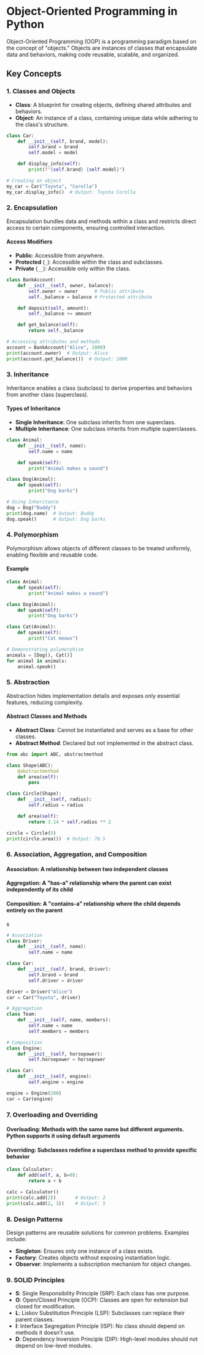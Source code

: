 # Object-Oriented Programming in Python

Object-Oriented Programming (OOP) is a programming paradigm based on the concept of "objects." Objects are instances of classes that encapsulate data and behaviors, making code reusable, scalable, and organized.

## Key Concepts

### **1. Classes and Objects**

- **Class**: A blueprint for creating objects, defining shared attributes and behaviors.
- **Object**: An instance of a class, containing unique data while adhering to the class's structure.

```python
class Car:
    def __init__(self, brand, model):
        self.brand = brand
        self.model = model

    def display_info(self):
        print(f"{self.brand} {self.model}")

# Creating an object
my_car = Car("Toyota", "Corolla")
my_car.display_info()  # Output: Toyota Corolla
```

### **2. Encapsulation**

Encapsulation bundles data and methods within a class and restricts direct access to certain components, ensuring controlled interaction.

#### **Access Modifiers**

- **Public**: Accessible from anywhere.
- **Protected** (`_`): Accessible within the class and subclasses.
- **Private** (`__`): Accessible only within the class.

```python
class BankAccount:
    def __init__(self, owner, balance):
        self.owner = owner      # Public attribute
        self._balance = balance # Protected attribute

    def deposit(self, amount):
        self._balance += amount

    def get_balance(self):
        return self._balance

# Accessing attributes and methods
account = BankAccount("Alice", 1000)
print(account.owner)  # Output: Alice
print(account.get_balance())  # Output: 1000
```

### **3. Inheritance**

Inheritance enables a class (subclass) to derive properties and behaviors from another class (superclass).

#### **Types of Inheritance**

- **Single Inheritance**: One subclass inherits from one superclass.
- **Multiple Inheritance**: One subclass inherits from multiple superclasses.

```python
class Animal:
    def __init__(self, name):
        self.name = name

    def speak(self):
        print("Animal makes a sound")

class Dog(Animal):
    def speak(self):
        print("Dog barks")

# Using Inheritance
dog = Dog("Buddy")
print(dog.name)  # Output: Buddy
dog.speak()      # Output: Dog barks
```

### **4. Polymorphism**

Polymorphism allows objects of different classes to be treated uniformly, enabling flexible and reusable code.

#### **Example**

```python
class Animal:
    def speak(self):
        print("Animal makes a sound")

class Dog(Animal):
    def speak(self):
        print("Dog barks")

class Cat(Animal):
    def speak(self):
        print("Cat meows")

# Demonstrating polymorphism
animals = [Dog(), Cat()]
for animal in animals:
    animal.speak()
```

### **5. Abstraction**

Abstraction hides implementation details and exposes only essential features, reducing complexity.

#### **Abstract Classes and Methods**

- **Abstract Class**: Cannot be instantiated and serves as a base for other classes.
- **Abstract Method**: Declared but not implemented in the abstract class.

```python
from abc import ABC, abstractmethod

class Shape(ABC):
    @abstractmethod
    def area(self):
        pass

class Circle(Shape):
    def __init__(self, radius):
        self.radius = radius

    def area(self):
        return 3.14 * self.radius ** 2

circle = Circle(5)
print(circle.area())  # Output: 78.5
```

### **6. Association, Aggregation, and Composition**

#### **Association**: A relationship between two independent classes

#### **Aggregation**: A "has-a" relationship where the parent can exist independently of its child

#### **Composition**: A "contains-a" relationship where the child depends entirely on the parent

s

```python
# Association
class Driver:
    def __init__(self, name):
        self.name = name

class Car:
    def __init__(self, brand, driver):
        self.brand = brand
        self.driver = driver

driver = Driver("Alice")
car = Car("Toyota", driver)

# Aggregation
class Team:
    def __init__(self, name, members):
        self.name = name
        self.members = members

# Composition
class Engine:
    def __init__(self, horsepower):
        self.horsepower = horsepower

class Car:
    def __init__(self, engine):
        self.engine = engine

engine = Engine(200)
car = Car(engine)
```

### **7. Overloading and Overriding**

#### **Overloading**: Methods with the same name but different arguments. Python supports it using default arguments

#### **Overriding**: Subclasses redefine a superclass method to provide specific behavior

```python
class Calculator:
    def add(self, a, b=0):
        return a + b

calc = Calculator()
print(calc.add(2))       # Output: 2
print(calc.add(2, 3))    # Output: 5
```

### **8. Design Patterns**

Design patterns are reusable solutions for common problems. Examples include:

- **Singleton**: Ensures only one instance of a class exists.
- **Factory**: Creates objects without exposing instantiation logic.
- **Observer**: Implements a subscription mechanism for object changes.

### **9. SOLID Principles**

- **S**: Single Responsibility Principle (SRP): Each class has one purpose.
- **O**: Open/Closed Principle (OCP): Classes are open for extension but closed for modification.
- **L**: Liskov Substitution Principle (LSP): Subclasses can replace their parent classes.
- **I**: Interface Segregation Principle (ISP): No class should depend on methods it doesn't use.
- **D**: Dependency Inversion Principle (DIP): High-level modules should not depend on low-level modules.
